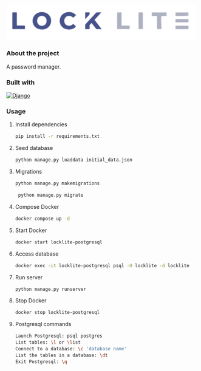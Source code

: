 <img src="LockLite/app/public/img/locklite.png" alt="Locklite" style="width: 500px;">

### About the project

A password manager.

### Built with

[![Django][Django.py]][Django-url]

### Usage

1. Install dependencies
    ```sh
    pip install -r requirements.txt
   ```
2. Seed database
    ```sh
    python manage.py loaddata initial_data.json
   ```
3. Migrations
    ```sh
    python manage.py makemigrations
   ```
   ```sh
    python manage.py migrate
   ```
4. Compose Docker
    ```sh
    docker compose up -d
   ```
5. Start Docker
    ```sh
    docker start locklite-postgresql
   ```
6. Access database
    ```sh
    docker exec -it locklite-postgresql psql -U locklite -d locklite
     ```
7. Run server
    ```sh
    python manage.py runserver
    ```
8. Stop Docker
    ```sh
    docker stop locklite-postgresql
   ```
9. Postgresql commands
	```sh
	Launch Postgresql: psql postgres 
	List tables: \l or \list
	Connect to a database: \c 'database name'
	List the tables in a database: \dt
	Exit Postgresql: \q
 	```

<!-- MARKDOWN LINKS & IMAGES -->

[Django.py]: https://img.shields.io/badge/Django-092E20?style=for-the-badge&logo=django&logoColor=white
[Django-url]: https://www.djangoproject.com/
